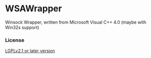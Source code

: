 # WSAWrapper
Winsock Wrapper, written from Microsoft Visual C++ 4.0 (maybe with Win32s support)

### License
[LGPLv2.1 or later version](https://github.com/tinelix/WSAWrapper/blob/main/LICENSE)
